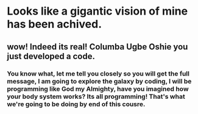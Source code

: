 <h1>Looks like a gigantic vision of mine has been achived.</h1>
<h2>wow! Indeed its real! Columba Ugbe Oshie you just developed a code.</h2>
<h3> You know what,  let me tell you closely so you will get the full message,  I am going to explore the galaxy by coding, I will be programming like God my Almighty,  have you imagined how your body system works?   Its all programming! That's what we're going to be doing by end of this cousre.</h3> 

